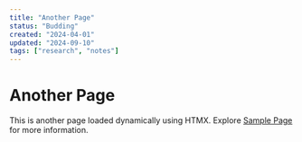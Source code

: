 ```yaml
---
title: "Another Page"
status: "Budding"
created: "2024-04-01"
updated: "2024-09-10"
tags: ["research", "notes"]
---
```


# Another Page

This is another page loaded dynamically using HTMX. Explore [Sample Page](/pages/sample-page) for more information.
